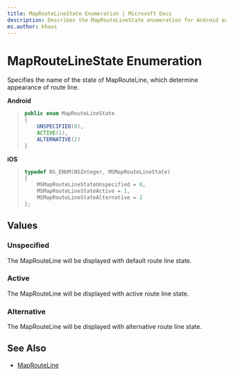 ```yaml
---
title: MapRouteLineState Enumeration | Microsoft Docs
description: Describes the MapRouteLineState enumeration for Android and iOS and provides the enumeration's values.
ms.author: khass
---
```


# MapRouteLineState Enumeration

Specifies the name of the state of MapRouteLine, which determine appearance of route line.

**Android**

>```java
> public enum MapRouteLineState
> {
>     UNSPECIFIED(0),
>     ACTIVE(1),
>     ALTERNATIVE(2)
> }
>```

**iOS**

>```objectivec
> typedef NS_ENUM(NSInteger, MSMapRouteLineState)
> {
>     MSMapRouteLineStateUnspecified = 0,
>     MSMapRouteLineStateActive = 1,
>     MSMapRouteLineStateAlternative = 2
> };
>```

## Values

### Unspecified

The MapRouteLine will be displayed with default route line state.

### Active

The MapRouteLine will be displayed with active route line state.

### Alternative

The MapRouteLine will be displayed with alternative route line state.

## See Also

* [MapRouteLine](MapRouteLine-class.md)